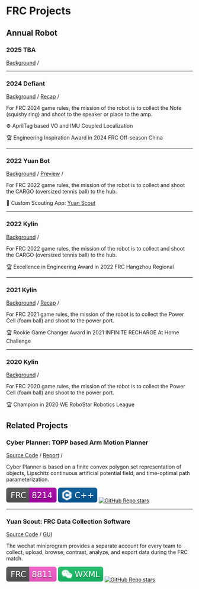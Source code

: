 # FRC Projects

## Annual Robot

### 2025 TBA

[Background](https://www.youtube.com/watch?v=YWbxcjlY9JY) /

---

### 2024 Defiant

<RightImg src="../../../img/projects/frc/2024.png" width="30%" />

[Background](https://www.youtube.com/watch?v=9keeDyFxzY4) /
[Recap](https://www.bilibili.com/video/BV1pbWCejEUi) /

For FRC 2024 game rules, the mission of the robot is to collect the Note (squishy ring) and shoot to the speaker or place to the amp.

:gear: AprilTag based VO and IMU Coupled Localization

:trophy: Engineering Inspiration Award in 2024 FRC Off-season China

---

### 2022 Yuan Bot

<RightImg src="../../../img/projects/frc/2023.png" width="30%" />

[Background](https://www.youtube.com/watch?v=LgniEjI9cCM) /
[Preview](https://www.bilibili.com/video/BV1RW4y1M72Y) /

For FRC 2022 game rules, the mission of the robot is to collect and shoot the CARGO (oversized tennis ball) to the hub.

:dart: Custom Scouting App: [Yuan Scout](#yuan-scout)

---

### 2022 Kylin

<RightImg src="../../../img/projects/frc/2022.png" width="30%" />

[Background](https://www.youtube.com/watch?v=LgniEjI9cCM) /

For FRC 2022 game rules, the mission of the robot is to collect and shoot the CARGO (oversized tennis ball) to the hub.

:trophy: Excellence in Engineering Award in 2022 FRC Hangzhou Regional

---

### 2021 Kylin

<RightImg src="../../../img/projects/frc/2021.png" width="30%" />

[Background](https://www.youtube.com/watch?v=I77Dz9pfds4) /
[Recap](https://www.bilibili.com/video/BV1WQ4y1z7DM/) /

For FRC 2021 game rules, the mission of the robot is to collect the Power Cell (foam ball) and shoot to the power port.

:trophy: Rookie Game Changer Award in 2021 INFINITE RECHARGE At Home Challenge

---

### 2020 Kylin

<RightImg src="../../../img/projects/frc/2020.png" width="30%" />

[Background](https://www.youtube.com/watch?v=gmiYWTmFRVE) /

For FRC 2020 game rules, the mission of the robot is to collect the Power Cell (foam ball) and shoot to the power port.

:trophy: Champion in 2020 WE RoboStar Robotics League

## Related Projects

### Cyber Planner: TOPP based Arm Motion Planner

<RightImg src="../../../img/projects/frc/2025-cp.png" width="30%" />

[Source Code]() /
[Report]() /

Cyber Planner is based on a finite convex polygon set representation of objects, Lipschitz continuous artificial potential field, and time-optimal path parameterization.

<Badges>
    <img src="../../../img/tags/frc-8214.svg">
    <img src="../../../img/tags/cpp.svg">
    <a href="https://github.com/frcnextinnovation/cyber-planner-2025"><img alt="GitHub Repo stars" src="https://img.shields.io/github/stars/frcnextinnovation/cyber-planner-2025"></a>
</Badges>

---

### Yuan Scout: FRC Data Collection Software

<RightImg src="../../../img/projects/frc/2022-ys.png" width="30%" />

[Source Code](https://github.com/frc8811/FRC_SCOUTING) /
[GUI](../../../img/projects/frc/2022-ys-gui.png)

The wechat miniprogram provides a separate account for every team to collect, upload, browse, contrast, analyze, and export data during the FRC match.

<Badges>
    <img src="../../../img/tags/frc-8811.svg">
    <img src="../../../img/tags/wxml.svg">
    <a href="https://img.shields.io/github/stars/frc8811/frc_scouting"><img alt="GitHub Repo stars" src="https://img.shields.io/github/stars/frc8811/frc_scouting"></a>
</Badges>
